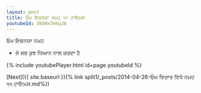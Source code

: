 ```yaml
---
layout: post
title: ਓਮ ਇਸ਼ਨਯਾ ਨਮਹ ੧੧ ਟਾਇਮਸ
youtubeId: 3bSHx7eVyJA
---
```

 
 
 ਓਮ ਇਸ਼ਨਯਾ ਨਮਹ  
 
 -  ਜੋ ਸਭ ਕੁਝ ਧਿਆਨ ਨਾਲ ਕਰਦਾ ਹੈ 
 
  
 
  
 
 
 
 
 
 


{% include youtubePlayer.html id=page.youtubeId %}
 
[Next]({{ site.baseurl }}{% link  split1/_posts/2014-04-26-ਓਮ ਵਿਚਾਰ ਵਿਧੇ ਨਮਹ ੧੧ ਟਾਇਮਸ.md%})
 
